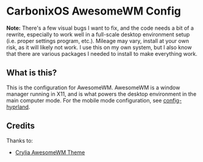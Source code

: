 # CarbonixOS AwesomeWM Config
**Note:**
There's a few visual bugs I want to fix, and the code needs a bit of a rewrite, especially
to work well in a full-scale desktop environment setup (i.e. proper settings program, etc.).
Mileage may vary, install at your own risk, as it will likely not work. I use this on my own
system, but I also know that there are various packages I needed to install to make everything
work.


## What is this?
This is the configuration for AwesomeWM. AwesomeWM is a window manager running in X11, and is 
what powers the desktop environment in the main computer mode. For the mobile mode configuration,
see [config-hyprland](https://github.com/Carbonix-Dev/config-hyprland).

## Credits
Thanks to:
 - [Crylia AwesomeWM Theme](https://github.com/Crylia/crylia-theme)
